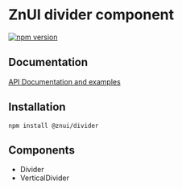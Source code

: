 # ZnUI divider component
[![npm version](https://buttons.fury.io/js/@znui%2Fdivider.svg)](https://buttons.fury.io/js/@znui%2Fdivider)

## Documentation
[API Documentation and examples](https://ui.zation.ru/)

## Installation

```
npm install @znui/divider
```

## Components

- Divider
- VerticalDivider